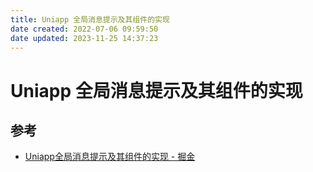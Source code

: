 ```yaml
---
title: Uniapp 全局消息提示及其组件的实现
date created: 2022-07-06 09:59:50
date updated: 2023-11-25 14:37:23
---
```


# Uniapp 全局消息提示及其组件的实现

## 参考

- [Uniapp全局消息提示及其组件的实现 - 掘金](https://juejin.cn/post/7107442847422349326)
